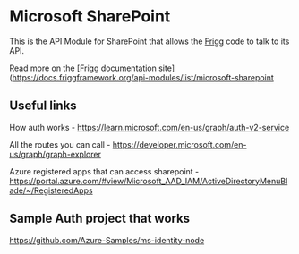 # Microsoft SharePoint

This is the API Module for SharePoint that allows the [Frigg](https://friggframework.org) code to talk to its API.

Read more on the [Frigg documentation site](https://docs.friggframework.org/api-modules/list/microsoft-sharepoint

## Useful links

How auth works - https://learn.microsoft.com/en-us/graph/auth-v2-service

All the routes you can call - https://developer.microsoft.com/en-us/graph/graph-explorer

Azure registered apps that can access
sharepoint - https://portal.azure.com/#view/Microsoft_AAD_IAM/ActiveDirectoryMenuBlade/~/RegisteredApps

## Sample Auth project that works

https://github.com/Azure-Samples/ms-identity-node
